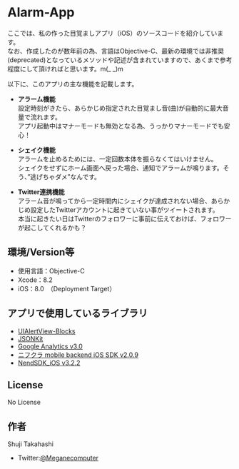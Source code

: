 # Alarm-App
ここでは、私の作った目覚ましアプリ（iOS）のソースコードを紹介しています。  
なお、作成したのが数年前の為、言語はObjective-C、最新の環境では非推奨(deprecated)となっているメソッドや記述が含まれていますので、あくまで参考程度にして頂ければと思います。m(_ _)m  
  
以下に、このアプリの主な機能を記載します。

* __アラーム機能__  
設定時刻がきたら、あらかじめ指定された目覚まし音(曲)が自動的に最大音量で流れます。  
アプリ起動中はマナーモードも無効となる為、うっかりマナーモードでも安心！

* __シェイク機能__  
アラームを止めるためには、一定回数本体を振らなくてはいけません。  
シェイクをせずにホーム画面へ戻った場合、通知でアラームが鳴ります。そう、”逃げちゃダメ”なんです。

* __Twitter連携機能__  
アラーム音が鳴ってから一定時間内にシェイクが達成されない場合、あらかじめ設定したTwitterアカウントに起きていない事がツイートされます。  
本当に起きたい日はTwitterのフォロワーに事前に伝えておけば、フォロワーが起こしてくれるかも？
  
## 環境/Version等
* 使用言語：Objective-C  
* Xcode：8.2  
* iOS：8.0　（Deployment Target）  

## アプリで使用しているライブラリ
* [UIAlertView-Blocks](https://github.com/jivadevoe/UIAlertView-Blocks "UIAlertView-Blocks")
* [JSONKit](https://github.com/johnezang/JSONKit "JSONKit")
* [Google Analytics v3.0](https://developers.google.com/analytics/devguides/collection/ios/v3/sdk-download?hl=ja "Google Analytics v3.0")
* [ニフクラ mobile backend iOS SDK v2.0.9](https://github.com/NIFCloud-mbaas/ncmb_ios "ニフクラ mobile backend iOS SDK v2.0.9")
* [NendSDK_iOS v3.2.2](https://github.com/fan-ADN/nendSDK-iOS "NendSDK_iOS v3.2.2")


## License
No License

## 作者
Shuji Takahashi  
* Twitter:[@Meganecomputer](https://twitter.com/Meganecomputer "Twitter")

